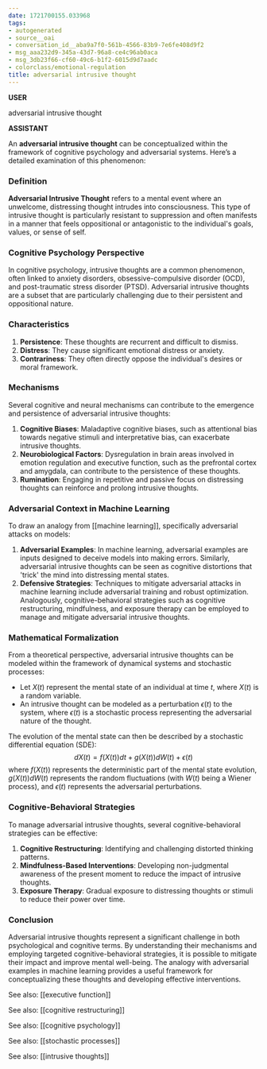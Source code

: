 ```yaml
---
date: 1721700155.033968
tags:
- autogenerated
- source__oai
- conversation_id__aba9a7f0-561b-4566-83b9-7e6fe408d9f2
- msg_aaa232d9-345a-43d7-96a8-ce4c96ab0aca
- msg_3db23f66-cf60-49c6-b1f2-6015d9d7aadc
- colorclass/emotional-regulation
title: adversarial intrusive thought
---
```


**USER**

adversarial intrusive thought


**ASSISTANT**

An **adversarial intrusive thought** can be conceptualized within the framework of cognitive psychology and adversarial systems. Here’s a detailed examination of this phenomenon:

### Definition
**Adversarial Intrusive Thought** refers to a mental event where an unwelcome, distressing thought intrudes into consciousness. This type of intrusive thought is particularly resistant to suppression and often manifests in a manner that feels oppositional or antagonistic to the individual's goals, values, or sense of self.

### Cognitive Psychology Perspective
In cognitive psychology, intrusive thoughts are a common phenomenon, often linked to anxiety disorders, obsessive-compulsive disorder (OCD), and post-traumatic stress disorder (PTSD). Adversarial intrusive thoughts are a subset that are particularly challenging due to their persistent and oppositional nature.

### Characteristics
1. **Persistence**: These thoughts are recurrent and difficult to dismiss.
2. **Distress**: They cause significant emotional distress or anxiety.
3. **Contrariness**: They often directly oppose the individual's desires or moral framework.

### Mechanisms
Several cognitive and neural mechanisms can contribute to the emergence and persistence of adversarial intrusive thoughts:

1. **Cognitive Biases**: Maladaptive cognitive biases, such as attentional bias towards negative stimuli and interpretative bias, can exacerbate intrusive thoughts.
2. **Neurobiological Factors**: Dysregulation in brain areas involved in emotion regulation and executive function, such as the prefrontal cortex and amygdala, can contribute to the persistence of these thoughts.
3. **Rumination**: Engaging in repetitive and passive focus on distressing thoughts can reinforce and prolong intrusive thoughts.

### Adversarial Context in Machine Learning
To draw an analogy from [[machine learning]], specifically adversarial attacks on models:

1. **Adversarial Examples**: In machine learning, adversarial examples are inputs designed to deceive models into making errors. Similarly, adversarial intrusive thoughts can be seen as cognitive distortions that 'trick' the mind into distressing mental states.
2. **Defensive Strategies**: Techniques to mitigate adversarial attacks in machine learning include adversarial training and robust optimization. Analogously, cognitive-behavioral strategies such as cognitive restructuring, mindfulness, and exposure therapy can be employed to manage and mitigate adversarial intrusive thoughts.

### Mathematical Formalization
From a theoretical perspective, adversarial intrusive thoughts can be modeled within the framework of dynamical systems and stochastic processes:

- Let $X(t)$ represent the mental state of an individual at time $t$, where $X(t)$ is a random variable.
- An intrusive thought can be modeled as a perturbation $\epsilon(t)$ to the system, where $\epsilon(t)$ is a stochastic process representing the adversarial nature of the thought.

The evolution of the mental state can then be described by a stochastic differential equation (SDE):
$$
dX(t) = f(X(t))dt + g(X(t))dW(t) + \epsilon(t)
$$
where $f(X(t))$ represents the deterministic part of the mental state evolution, $g(X(t))dW(t)$ represents the random fluctuations (with $W(t)$ being a Wiener process), and $\epsilon(t)$ represents the adversarial perturbations.

### Cognitive-Behavioral Strategies
To manage adversarial intrusive thoughts, several cognitive-behavioral strategies can be effective:

1. **Cognitive Restructuring**: Identifying and challenging distorted thinking patterns.
2. **Mindfulness-Based Interventions**: Developing non-judgmental awareness of the present moment to reduce the impact of intrusive thoughts.
3. **Exposure Therapy**: Gradual exposure to distressing thoughts or stimuli to reduce their power over time.

### Conclusion
Adversarial intrusive thoughts represent a significant challenge in both psychological and cognitive terms. By understanding their mechanisms and employing targeted cognitive-behavioral strategies, it is possible to mitigate their impact and improve mental well-being. The analogy with adversarial examples in machine learning provides a useful framework for conceptualizing these thoughts and developing effective interventions.

See also: [[executive function]]


See also: [[cognitive restructuring]]


See also: [[cognitive psychology]]


See also: [[stochastic processes]]


See also: [[intrusive thoughts]]